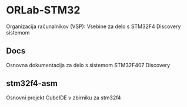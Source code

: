 # ORLab-STM32
Organizacija računalnikov (VSP): Vsebine  za delo s STM32F4 Discovery sistemom

## Docs	
Osnovna dokumentacija za delo s sistemom STM32F407 Discovery

## stm32f4-asm
Osnovni projekt CubeIDE v zbirniku za stm32f4
